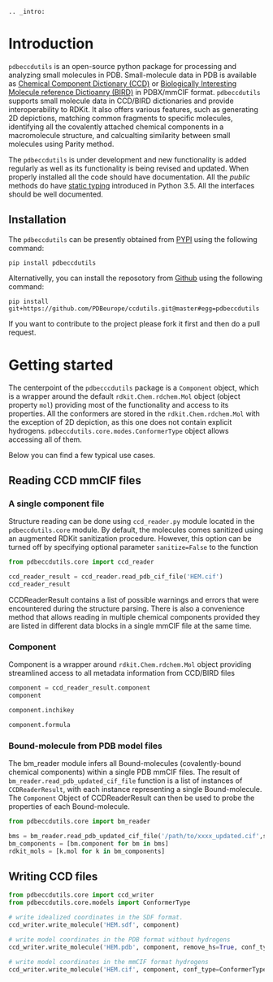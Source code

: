 ```{eval-rst}
.. _intro:
```

# Introduction

`pdbeccdutils` is an open-source python package for processing and analyzing small molecules in PDB. Small-molecule data in PDB is available as [Chemical Component Dictionary (CCD)](http://www.wwpdb.org/data/ccd) or [Biologically Interesting Molecule reference Dictioanry (BIRD)](http://www.wwpdb.org/data/bird) in PDBX/mmCIF format. `pdbeccdutils` supports small molecule data in CCD/BIRD dictionaries and provide interoperability to RDKit. It also offers various features, such as generating 2D depictions, matching common fragments to specific molecules, identifying all the covalently attached chemical components in a macromolecule structure, and calcualting similarity between small molecules using Parity method.

The `pdbeccdutils` is under development and new functionality is added regularly as well as its functionality is being revised and updated. When properly installed all the code should have documentation. All the *public* methods do have [static typing](http://mypy-lang.org/) introduced in Python 3.5. All the interfaces should be well documented.

## Installation

The `pdbeccdutils` can be presently obtained from [PYPI](https://pypi.org/project/pdbeccdutils/) using the following command:

```console
pip install pdbeccdutils
```

Alternativelly, you can install the reposotory from [Github](https://github.com/PDBeurope/ccdutils) using the following command:

```console
pip install git+https://github.com/PDBeurope/ccdutils.git@master#egg=pdbeccdutils
```

If you want to contribute to the project please fork it first and then do a pull request.

# Getting started

The centerpoint of the `pdbecccdutils` package is a `Component` object, which is a wrapper around the default `rdkit.Chem.rdchem.Mol` object (object property `mol`) providing most of the functionality and access to its properties. All the conformers are stored in the `rdkit.Chem.rdchem.Mol` with the exception of 2D depiction, as this one does not contain explicit hydrogens. `pdbeccdutils.core.modes.ConformerType` object allows accessing all of them.

Below you can find a few typical use cases.

## Reading CCD mmCIF files

### A single component file

Structure reading can be done using `ccd_reader.py` module located in the `pdbeccdutils.core` module. By default, the molecules comes sanitized using an augmented RDKit sanitization procedure. However, this option can be turned off by specifying optional parameter `sanitize=False` to the function

```python
from pdbeccdutils.core import ccd_reader

ccd_reader_result = ccd_reader.read_pdb_cif_file('HEM.cif')
ccd_reader_result
```
CCDReaderResult contains a list of possible warnings and errors that were encountered during the structure parsing. There is also a convenience method that allows reading in multiple chemical components provided they are listed in different data blocks in a single mmCIF file at the same time.

### Component

Component is a wrapper around `rdkit.Chem.rdchem.Mol` object providing streamlined access to all metadata information from CCD/BIRD files

```python
component = ccd_reader_result.component
component
```
```python
component.inchikey
```
```python
component.formula
```

### Bound-molecule from PDB model files

The bm_reader module infers all Bound-molecules (covalently-bound chemical components) within a single PDB mmCIF files. The result of
`bm_reader.read_pdb_updated_cif_file` function is a list of instances of `CCDReaderResult`, with each instance representing a single Bound-molecule. The `Component` Object of CCDReaderResult can then be used to probe the properties of each Bound-molecule.

```python
from pdbeccdutils.core import bm_reader

bms = bm_reader.read_pdb_updated_cif_file('/path/to/xxxx_updated.cif',sanitize=True)
bm_components = [bm.component for bm in bms]
rdkit_mols = [k.mol for k in bm_components]
```

## Writing CCD files

```python
from pdbeccdutils.core import ccd_writer
from pdbeccdutils.core.models import ConformerType

# write idealized coordinates in the SDF format.
ccd_writer.write_molecule('HEM.sdf', component)

# write model coordinates in the PDB format without hydrogens
ccd_writer.write_molecule('HEM.pdb', component, remove_hs=True, conf_type=ConformerType.Model)

# write model coordinates in the mmCIF format hydrogens
ccd_writer.write_molecule('HEM.cif', component, conf_type=ConformerType.Model)
```
